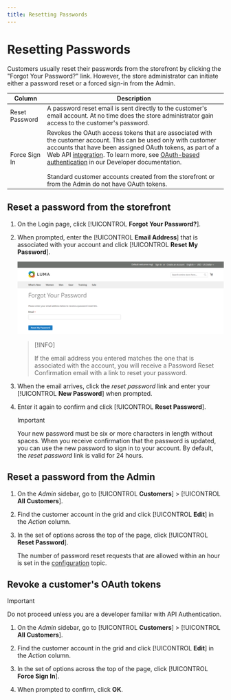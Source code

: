 ```yaml
---
title: Resetting Passwords
---
```


# Resetting Passwords

Customers usually reset their passwords from the storefront by clicking the "Forgot Your Password?" link. However, the store administrator can initiate either a password reset or a forced sign-in from the Admin.


|Column|Description|
| --- | --- |
|Reset Password | A password reset email is sent directly to the customer's email account. At no time does the store administrator gain access to the customer's password.|
|Force Sign In | Revokes the OAuth access tokens that are associated with the customer account. This can be used only with customer accounts that have been assigned OAuth tokens, as part of a Web API [integration](../systems/integrations.md). To learn more, see [OAuth-based authentication](https://developer.adobe.com/commerce/webapi/get-started/authentication/gs-authentication-oauth/) in our Developer documentation. <br/><br/>Standard customer accounts created from the storefront or from the Admin do not have OAuth tokens.|

## Reset a password from the storefront

1. On the Login page, click [!UICONTROL **Forgot Your Password?**].

1. When prompted, enter the [!UICONTROL **Email Address**] that is associated with your account and click [!UICONTROL **Reset My Password**].

   ![Forgot Your Password](assets/forgot-password.png)

   >[!INFO]
   >
   > If the email address you entered matches the one that is associated with the account, you will receive a Password Reset Confirmation email with a link to reset your password.

1. When the email arrives, click the _reset password_ link and enter your [!UICONTROL **New Password**] when prompted.

1. Enter it again to confirm and click [!UICONTROL **Reset Password**].
   
   >[!IMPORTANT]
   >
   > Your new password must be six or more characters in length without spaces. When you receive confirmation that the password is updated, you can use the new password to sign in to your account. By default, the _reset password_ link is valid for 24 hours.

## Reset a password from the Admin

1. On the _Admin_ sidebar, go to [!UICONTROL **Customers**] > [!UICONTROL **All Customers**].

1. Find the customer account in the grid and click [!UICONTROL **Edit**] in the _Action_ column.

1. In the set of options across the top of the page, click [!UICONTROL **Reset Password**].

   The number of password reset requests that are allowed within an hour is set in the [configuration](https://docs.magento.com/user-guide/configuration/customers/customer-configuration.html) topic.

## Revoke a customer's OAuth tokens

>[!IMPORTANT]
>
> Do not proceed unless you are a developer familiar with API Authentication.

1. On the _Admin_ sidebar, go to [!UICONTROL **Customers**] > [!UICONTROL **All Customers**].

1. Find the customer account in the grid and click [!UICONTROL **Edit**] in the _Action_ column.

1. In the set of options across the top of the page, click [!UICONTROL **Force Sign In**].

1. When prompted to confirm, click **OK**.
